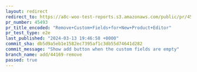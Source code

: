 ```yaml
---
layout: redirect
redirect_to: https://a8c-woo-test-reports.s3.amazonaws.com/public/pr/45493/e2e/index.html
pr_number: 45493
pr_title_encoded: "Remove+Custom+Fields+for+New+Product+Editor"
pr_test_type: e2e
last_published: "2024-03-13 19:46:58 +0000"
commit_sha: db5d9a5eb1e1582ec7395af1c3db55d74641d282
commit_message: "Show add button when the custom fields are empty"
branch_name: add/44169-remove
passed: true
---
```

